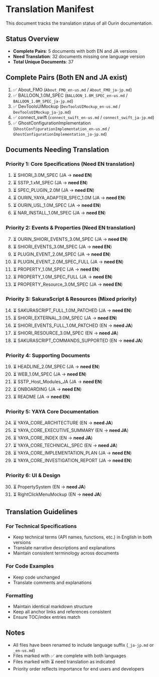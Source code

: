 # Translation Manifest

This document tracks the translation status of all Ourin documentation.

## Status Overview

- **Complete Pairs**: 5 documents with both EN and JA versions
- **Need Translation**: 32 documents missing one language version
- **Total Unique Documents**: 37

## Complete Pairs (Both EN and JA exist)

1. ✅ About_FMO (`About_FMO_en-us.md` / `About_FMO_ja-jp.md`)
2. ✅ BALLOON_1.0M_SPEC (`BALLOON_1.0M_SPEC_en-us.md` / `BALLOON_1.0M_SPEC_ja-jp.md`)
3. ✅ DevToolsUIMockup (`DevToolsUIMockup_en-us.md` / `DevToolsUIMockup_ja-jp.md`)
4. ✅ connect_swift (`connect_swift_en-us.md` / `connect_swift_ja-jp.md`)
5. ✅ GhostConfigurationImplementation (`GhostConfigurationImplementation_en-us.md` / `GhostConfigurationImplementation_ja-jp.md`)

## Documents Needing Translation

### Priority 1: Core Specifications (Need EN translation)

1. ⏳ SHIORI_3.0M_SPEC (JA → **need EN**)
2. ⏳ SSTP_1.xM_SPEC (JA → **need EN**)
3. ⏳ SPEC_PLUGIN_2.0M (JA → **need EN**)
4. ⏳ OURIN_YAYA_ADAPTER_SPEC_1.0M (JA → **need EN**)
5. ⏳ OURIN_USL_1.0M_SPEC (JA → **need EN**)
6. ⏳ NAR_INSTALL_1.0M_SPEC (JA → **need EN**)

### Priority 2: Events & Properties (Need EN translation)

7. ⏳ OURIN_SHIORI_EVENTS_3.0M_SPEC (JA → **need EN**)
8. ⏳ SHIORI_EVENTS_3.0M_SPEC (JA → **need EN**)
9. ⏳ PLUGIN_EVENT_2.0M_SPEC (JA → **need EN**)
10. ⏳ PLUGIN_EVENT_2.0M_SPEC_FULL (JA → **need EN**)
11. ⏳ PROPERTY_1.0M_SPEC (JA → **need EN**)
12. ⏳ PROPERTY_1.0M_SPEC_FULL (JA → **need EN**)
13. ⏳ PROPERTY_Resource_3.0M_SPEC (JA → **need EN**)

### Priority 3: SakuraScript & Resources (Mixed priority)

14. ⏳ SAKURASCRIPT_FULL_1.0M_PATCHED (JA → **need EN**)
15. ⏳ SHIORI_EXTERNAL_3.0M_SPEC (JA → **need EN**)
16. ⏳ SHIORI_EVENTS_FULL_1.0M_PATCHED (EN → **need JA**)
17. ⏳ SHIORI_RESOURCE_3.0M_SPEC (EN → **need JA**)
18. ⏳ SAKURASCRIPT_COMMANDS_SUPPORTED (EN → **need JA**)

### Priority 4: Supporting Documents

19. ⏳ HEADLINE_2.0M_SPEC (JA → **need EN**)
20. ⏳ WEB_1.0M_SPEC (JA → **need EN**)
21. ⏳ SSTP_Host_Modules_JA (JA → **need EN**)
22. ⏳ ONBOARDING (JA → **need EN**)
23. ⏳ README (JA → **need EN**)

### Priority 5: YAYA Core Documentation

24. ⏳ YAYA_CORE_ARCHITECTURE (EN → **need JA**)
25. ⏳ YAYA_CORE_EXECUTIVE_SUMMARY (EN → **need JA**)
26. ⏳ YAYA_CORE_INDEX (EN → **need JA**)
27. ⏳ YAYA_CORE_TECHNICAL_SPEC (EN → **need JA**)
28. ⏳ YAYA_CORE_IMPLEMENTATION_PLAN (JA → **need EN**)
29. ⏳ YAYA_CORE_INVESTIGATION_REPORT (JA → **need EN**)

### Priority 6: UI & Design

30. ⏳ PropertySystem (EN → **need JA**)
31. ⏳ RightClickMenuMockup (EN → **need JA**)

## Translation Guidelines

### For Technical Specifications
- Keep technical terms (API names, functions, etc.) in English in both versions
- Translate narrative descriptions and explanations
- Maintain consistent terminology across documents

### For Code Examples
- Keep code unchanged
- Translate comments and explanations

### Formatting
- Maintain identical markdown structure
- Keep all anchor links and references consistent
- Ensure TOC/index entries match

## Notes

- All files have been renamed to include language suffix (`_ja-jp.md` or `_en-us.md`)
- Files marked with ✅ are complete with both languages
- Files marked with ⏳ need translation as indicated
- Priority order reflects importance for end users and developers
